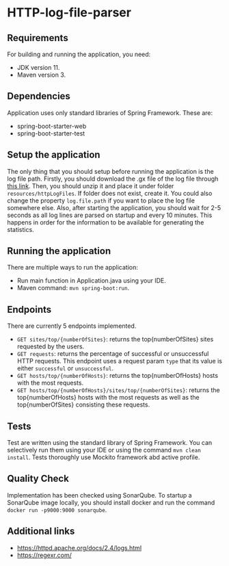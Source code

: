 # HTTP-log-file-parser

## Requirements
For building and running the application, you need:
- JDK version 11.
- Maven version 3.

## Dependencies
Application uses only standard libraries of Spring Framework. These are:
- spring-boot-starter-web
- spring-boot-starter-test

## Setup the application
The only thing that you should setup before running the application is the log file path.
Firstly, you should download the .gx file of the log file through [this link](https://deepsea-tmp.s3.eu-central-1.amazonaws.com/new_final_final_01.log.gz).
Then, you should unzip it and place it under folder `resources/httpLogFiles`. If folder does not exist, create it. You could also change the property `log.file.path` if you want to place the log file somewhere else.
Also, after starting the application, you should wait for 2-5 seconds as all log lines are parsed on startup and every 10 minutes. This happens in order for the information to be available for generating the statistics.

## Running the application
There are multiple ways to run the application:
- Run main function in Application.java using your IDE.
- Maven command: `mvn spring-boot:run`.

## Endpoints
There are currently 5 endpoints implemented.
- `GET sites/top/{numberOfSites}`: returns the top{numberOfSites} sites requested by the users.
- `GET requests`: returns the percentage of successful or unsuccessful HTTP requests. This endpoint uses a request param `type` that its value is either `successful` or `unsuccessful`.
- `GET hosts/top/{numberOfHosts}`: returns the top{numberOfHosts} hosts with the most requests.
- `GET hosts/top/{numberOfHosts}/sites/top/{numberOfSites}`: returns the top{numberOfHosts} hosts with the most requests as well as the top{numberOfSites} consisting these requests.

## Tests
Test are written using the standard library of Spring Framework. You can selectively run them using your IDE or using the command `mvn clean install`.
Tests thoroughly use Mockito framework abd active profile.

## Quality Check
Implementation has been checked using SonarQube. To startup a SonarQube image locally, you should install docker and run the command `docker run -p9000:9000 sonarqube`.

## Additional links
- https://httpd.apache.org/docs/2.4/logs.html
- https://regexr.com/